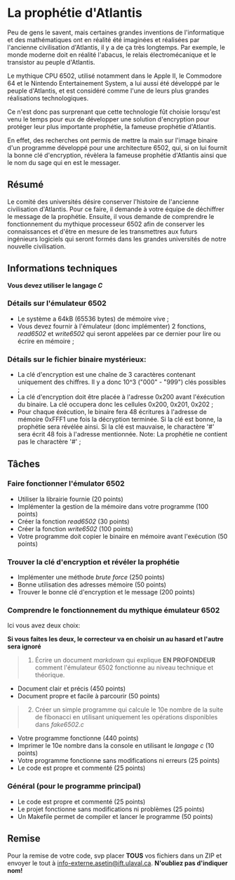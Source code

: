 # La prophétie d'Atlantis

Peu de gens le savent, mais certaines grandes inventions de l'informatique et des mathématiques ont en réalité été imaginées et réalisées par l'ancienne civilisation d'Atlantis, il y a de ça très longtemps. Par exemple, le monde moderne doit en réalité l'abacus, le relais électromécanique et le transistor au peuple d'Atlantis.

Le mythique CPU 6502, utilisé notamment dans le Apple II, le Commodore 64 et le Nintendo Entertainement System, a lui aussi été développé par le peuple d'Atlantis, et est considéré comme l'une de leurs plus grandes réalisations technologiques.

Ce n'est donc pas surprenant que cette technologie fût choisie lorsqu'est venu le temps pour eux de développer une solution d'encryption pour protéger leur plus importante prophétie, la fameuse prophétie d'Atlantis.

En effet, des recherches ont permis de mettre la main sur l'image binaire d'un programme développé pour une architecture 6502, qui, si on lui fournit la bonne clé d'encryption, révèlera la fameuse prophétie d'Atlantis ainsi que le nom du sage qui en est le messager.

## Résumé

Le comité des universités désire conserver l'histoire de l'ancienne civilisation d'Atlantis. Pour ce faire, il demande à votre équipe de déchiffrer le message de la prophétie. Ensuite, il vous demande de comprendre le fonctionnement du mythique processeur 6502 afin de conserver les connaissances et d'être en mesure de les transmettres aux futurs ingénieurs logiciels qui seront formés dans les grandes universités de notre nouvelle civilisation.

## Informations techniques

**Vous devez utiliser le langage _C_**

### Détails sur l'émulateur 6502

-   Le système a 64kB (65536 bytes) de mémoire vive ;
-   Vous devez fournir à l'émulateur (donc implémenter) 2 fonctions, _read6502_ et _write6502_ qui seront appelées par ce dernier pour lire ou écrire en mémoire ;

### Détails sur le fichier binaire mystérieux:

-   La clé d'encryption est une chaîne de 3 caractères contenant uniquement des chiffres. Il y a donc 10^3 ("000" - "999") clés possibles ;
-   La clé d'encryption doit être placée à l'adresse 0x200 avant l'éxécution du binaire. La clé occupera donc les cellules 0x200, 0x201, 0x202 ;
-   Pour chaque éxécution, le binaire fera 48 écritures à l'adresse de mémoire 0xFFF1 une fois la décryption terminée. Si la clé est bonne, la prophétie sera révélée ainsi. Si la clé est mauvaise, le charactère '#' sera écrit 48 fois à l'adresse mentionnée. Note: La prophétie ne contient pas le charactère '#' ;

## Tâches

### Faire fonctionner l'émulator 6502

-   Utiliser la librairie fournie (20 points)
-   Implémenter la gestion de la mémoire dans votre programme (100 points)
-   Créer la fonction _read6502_ (30 points)
-   Créer la fonction _write6502_ (100 points)
-   Votre programme doit copier le binaire en mémoire avant l'exécution (50 points)

### Trouver la clé d'encryption et révéler la prophétie

-   Implémenter une méthode _brute force_ (250 points)
-   Bonne utilisation des adresses mémoire (50 points)
-   Trouver le bonne clé d'encryption et le message (200 points)

### Comprendre le fonctionnement du mythique émulateur 6502

Ici vous avez deux choix:

**Si vous faites les deux, le correcteur va en choisir un au hasard et l'autre sera ignoré**

> 1.  Écrire un document _markdown_ qui explique **EN PROFONDEUR** comment l'émulateur 6502 fonctionne au niveau technique et théorique.

-   Document clair et précis (450 points)
-   Document propre et facile à parcourir (50 points)

> 2.  Créer un simple programme qui calcule le 10e nombre de la suite de fibonacci en utilisant uniquement les opérations disponibles dans _fake6502.c_

-   Votre programme fonctionne (440 points)
-   Imprimer le 10e nombre dans la console en utilisant le _langage c_ (10 points)
-   Votre programme fonctionne sans modifications ni erreurs (25 points)
-   Le code est propre et commenté (25 points)

### Général (pour le programme principal)

-   Le code est propre et commenté (25 points)
-   Le projet fonctionne sans modifications ni problèmes (25 points)
-   Un Makefile permet de compiler et lancer le programme (50 points)

## Remise

Pour la remise de votre code, svp placer **TOUS** vos fichiers dans un ZIP et envoyer le tout à [info-externe.asetin@ift.ulaval.ca](mailto:info-externe.asetin@ift.ulaval.ca).
**N'oubliez pas d'indiquer nom!**
